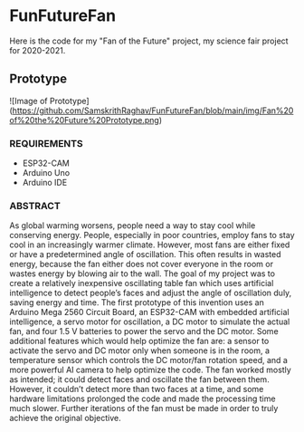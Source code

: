 # FunFutureFan
Here is the code for my "Fan of the Future" project, my science fair project for 2020-2021.

## Prototype

![Image of Prototype]
(https://github.com/SamskrithRaghav/FunFutureFan/blob/main/img/Fan%20of%20the%20Future%20Prototype.png)

### REQUIREMENTS
- ESP32-CAM
- Arduino Uno
- Arduino IDE

### ABSTRACT
As global warming worsens, people need a way to stay cool while conserving energy. People, especially in poor countries, employ fans to stay cool in an increasingly warmer climate. However, most fans are either fixed or have a predetermined angle of oscillation. This often results in wasted energy, because the fan either does not cover everyone in the room or wastes energy by blowing air to the wall. The goal of my project was to create a relatively inexpensive oscillating table fan which uses artificial intelligence to detect people’s faces and adjust the angle of oscillation duly, saving energy and time. The first prototype of this invention uses an Arduino Mega 2560 Circuit Board, an ESP32-CAM with embedded artificial intelligence, a servo motor for oscillation, a DC motor to simulate the actual fan, and four 1.5 V batteries to power the servo and the DC motor. Some additional features which would help optimize the fan are: a sensor to activate the servo and DC motor only when someone is in the room, a temperature sensor which controls the DC motor/fan rotation speed, and a more powerful AI camera to help optimize the code. The fan worked mostly as intended; it could detect faces and oscillate the fan between them. However, it couldn’t detect more than two faces at a time, and some hardware limitations prolonged the code and made the processing time much slower. Further iterations of the fan must be made in order to truly achieve the original objective.
